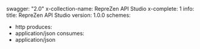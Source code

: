 swagger: "2.0"
x-collection-name: RepreZen API Studio
x-complete: 1
info:
  title: RepreZen API Studio
  version: 1.0.0
schemes:
- http
produces:
- application/json
consumes:
- application/json